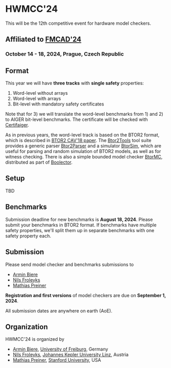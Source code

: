 # HWMCC'24

This will be the 12th competitive event for hardware model checkers.

## Affiliated to [FMCAD'24](https://fmcad.forsyte.at/FMCAD24/)
### October 14 - 18, 2024, Prague, Czech Republic

## Format

This year we will have **three tracks** with **single safety** properties:

1. Word-level without arrays
2. Word-level with arrays
3. Bit-level with mandatory safety certificates

Note that for 3) we will translate the word-level benchmarks from 1) and 2) to
AIGER bit-level benchmarks.
The certificate will be checked with [Certifaiger](https://github.com/Froleyks/certifaiger).

As in previous years, the word-level track is based on the BTOR2 format, which
is described in
[BTOR2 CAV'18 paper](https://link.springer.com/content/pdf/10.1007%2F978-3-319-96145-3_32.pdf).
The [Btor2Tools](https://github.com/Boolector/btor2tools/)
tool suite provides a generic parser
[Btor2Parser](https://github.com/Boolector/btor2tools/tree/master/src/btor2parser)
and a simulator
[BtorSim](https://github.com/Boolector/btor2tools/tree/master/src/btorsim),
which are useful for parsing and random simulation of BTOR2 models, as well as
for witness checking.
There is also a simple bounded model checker
[BtorMC](https://github.com/Boolector/boolector/blob/master/src/btormc.c),
distributed as part of
[Boolector](https://github.com/Boolector/boolector).


## Setup

TBD

## Benchmarks

Submission deadline for new benchmarks is **August 18, 2024**. Please submit
your benchmarks in BTOR2 format. If benchmarks have multiple safety properties,
we'll split them up in separate benchmarks with one safety property each.

## Submission

Please send model checker and benchmarks submissions to  
- [Armin Biere](mailto:biere@cs.uni-freiburg.de)
- [Nils Froleyks](mailto:nils.froleyks@jku.at)
- [Mathias Preiner](mailto:preiner@cs.stanford.edu)

**Registration and first versions** of model checkers are due on
**September 1, 2024**.

All submission dates are anywhere on earth (AoE).

## Organization

HWMCC'24 is organized by

- [Armin Biere](https://cca.informatik.uni-freiburg.de/biere),
  [University of Freiburg](https://uni-freiburg.de), Germany
- [Nils Froleyks](http://fmv.jku.at/froleyks), 
  [Johannes Kepler University Linz](http://www.jku.at), Austria
- [Mathias Preiner](https://cs.stanford.edu/~preiner),
  [Stanford University](https://www.stanford.edu), USA
